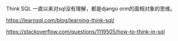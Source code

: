 Think SQL 一直以来对sql没有理解，都是django orm的面相对象的思维。

https://learnsql.com/blog/learning-think-sql/

https://stackoverflow.com/questions/1119505/how-to-think-in-sql

